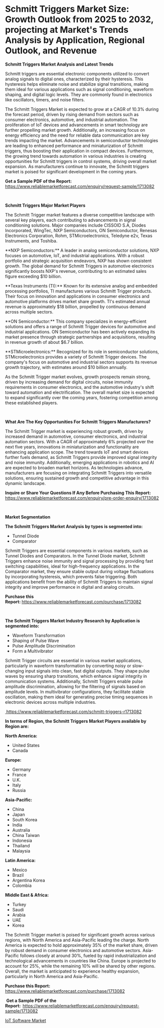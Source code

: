 <p><h1>Schmitt Triggers Market Size: Growth Outlook from 2025 to 2032, projecting at Market's Trends Analysis by Application, Regional Outlook, and Revenue</h1></p><p><strong>Schmitt Triggers Market Analysis and Latest Trends</strong></p>
<p><p>Schmitt triggers are essential electronic components utilized to convert analog signals to digital ones, characterized by their hysteresis. This hysteresis helps eliminate noise and stabilize signal transitions, making them ideal for various applications such as signal conditioning, waveform shaping, and digital logic levels. They are commonly found in electronics like oscillators, timers, and noise filters.</p><p>The Schmitt Triggers Market is expected to grow at a CAGR of 10.3% during the forecast period, driven by rising demand from sectors such as consumer electronics, automotive, and industrial automation. The proliferation of IoT devices and advancements in smart technology are further propelling market growth. Additionally, an increasing focus on energy efficiency and the need for reliable data communication are key trends impacting the market. Advancements in semiconductor technologies are leading to enhanced performance and miniaturization of Schmitt triggers, thus boosting their application in compact devices. Furthermore, the growing trend towards automation in various industries is creating opportunities for Schmitt triggers in control systems, driving overall market expansion. As manufacturers continue to innovate, the Schmitt triggers market is poised for significant development in the coming years.</p></p>
<p><strong>Get a Sample PDF of the Report:&nbsp;</strong> <a href="https://www.reliablemarketforecast.com/enquiry/request-sample/1713082?utm_campaign=1134&utm_medium=2&utm_source=Github&utm_content=ia&utm_term=11012025&utm_id=schmitt-triggers">https://www.reliablemarketforecast.com/enquiry/request-sample/1713082</a></p>
<p>&nbsp;</p>
<p><strong>Schmitt Triggers Major Market Players</strong></p>
<p><p>The Schmitt Trigger market features a diverse competitive landscape with several key players, each contributing to advancements in signal conditioning solutions. Major companies include CISSOID S.A, Diodes Incorporated, WingTec, NXP Semiconductors, ON Semiconductor, Renesas Electronics Corporation, Rohm, STMicroelectronics, Teledyne e2v, Texas Instruments, and Toshiba.</p><p>**NXP Semiconductors:** A leader in analog semiconductor solutions, NXP focuses on automotive, IoT, and industrial applications. With a robust portfolio and strategic acquisition endeavors, NXP has shown consistent growth. The global demand for Schmitt Triggers in automotive electronics significantly boosts NXP's revenue, contributing to an estimated sales figure exceeding $10 billion.</p><p>**Texas Instruments (TI):** Known for its extensive analog and embedded processing portfolios, TI manufactures various Schmitt Trigger products. Their focus on innovation and applications in consumer electronics and automotive platforms drives market share growth. TI's estimated annual revenue is approximately $18 billion, propelled by continuous demand across multiple sectors.</p><p>**ON Semiconductor:** This company specializes in energy-efficient solutions and offers a range of Schmitt Trigger devices for automotive and industrial applications. ON Semiconductor has been actively expanding its market presence through strategic partnerships and acquisitions, resulting in revenue growth of about $6.7 billion.</p><p>**STMicroelectronics:** Recognized for its role in semiconductor solutions, STMicroelectronics provides a variety of Schmitt Trigger devices. The company's focus on automotive and industrial sectors supports its revenue growth trajectory, with estimates around $10 billion annually.</p><p>As the Schmitt Trigger market evolves, growth prospects remain strong, driven by increasing demand for digital circuits, noise immunity requirements in consumer electronics, and the automotive industry's shift toward automation and electrification. The overall market size is expected to expand significantly over the coming years, fostering competition among these established players.</p></p>
<p>&nbsp;</p>
<p><strong>What Are The Key Opportunities For Schmitt Triggers Manufacturers?</strong></p>
<p><p>The Schmitt Trigger market is experiencing robust growth, driven by increased demand in automotive, consumer electronics, and industrial automation sectors. With a CAGR of approximately 6% projected over the next five years, innovations in miniaturization and functionality are enhancing application scope. The trend towards IoT and smart devices further fuels demand, as Schmitt Triggers provide improved signal integrity and noise immunity. Additionally, emerging applications in robotics and AI are expected to broaden market horizons. As technologies advance, manufacturers are focusing on integrating Schmitt Triggers into versatile solutions, ensuring sustained growth and competitive advantage in this dynamic landscape.</p></p>
<p><strong>Inquire or Share Your Questions If Any Before Purchasing This Report:</strong> <a href="https://www.reliablemarketforecast.com/enquiry/pre-order-enquiry/1713082?utm_campaign=1134&utm_medium=2&utm_source=Github&utm_content=ia&utm_term=11012025&utm_id=schmitt-triggers">https://www.reliablemarketforecast.com/enquiry/pre-order-enquiry/1713082</a></p>
<p>&nbsp;</p>
<p><strong>Market Segmentation</strong></p>
<p><strong>The Schmitt Triggers Market Analysis by types is segmented into:</strong></p>
<p><ul><li>Tunnel Diode</li><li>Comparator</li></ul></p>
<p><p>Schmitt Triggers are essential components in various markets, such as Tunnel Diodes and Comparators. In the Tunnel Diode market, Schmitt Triggers enhance noise immunity and signal processing by providing fast switching capabilities, ideal for high-frequency applications. In the Comparator market, they ensure stable output during voltage fluctuations by incorporating hysteresis, which prevents false triggering. Both applications benefit from the ability of Schmitt Triggers to maintain signal integrity and improve performance in digital and analog circuits.</p></p>
<p><strong>Purchase this Report:&nbsp;</strong><a href="https://www.reliablemarketforecast.com/purchase/1713082?utm_campaign=1134&utm_medium=2&utm_source=Github&utm_content=ia&utm_term=11012025&utm_id=schmitt-triggers">https://www.reliablemarketforecast.com/purchase/1713082</a></p>
<p>&nbsp;</p>
<p><strong>The Schmitt Triggers Market Industry Research by Application is segmented into:</strong></p>
<p><ul><li>Waveform Transformation</li><li>Shaping of Pulse Wave</li><li>Pulse Amplitude Discrimination</li><li>Form a Multivibrator</li></ul></p>
<p><p>Schmitt Trigger circuits are essential in various market applications, particularly in waveform transformation by converting noisy or slow-changing input signals into clean, fast digital outputs. They shape pulse waves by ensuring sharp transitions, which enhance signal integrity in communication systems. Additionally, Schmitt Triggers enable pulse amplitude discrimination, allowing for the filtering of signals based on amplitude levels. In multivibrator configurations, they facilitate stable oscillation, making them ideal for generating precise timing sequences in electronic devices across multiple industries.</p></p>
<p><a href="https://www.reliablemarketforecast.com/schmitt-triggers-r1713082?utm_campaign=1134&utm_medium=2&utm_source=Github&utm_content=ia&utm_term=11012025&utm_id=schmitt-triggers">&nbsp;https://www.reliablemarketforecast.com/schmitt-triggers-r1713082</a></p>
<p><strong>In terms of Region, the Schmitt Triggers Market Players available by Region are:</strong></p>
<p>
    <p> <strong> North America: </strong>
        <ul>
            <li>United States</li>
            <li>Canada</li>
        </ul>
        </p> 
    <p> <strong> Europe: </strong>
        <ul>
            <li>Germany</li>
            <li>France</li>
            <li>U.K.</li>
            <li>Italy</li>
            <li>Russia</li>
        </ul>
        </p> 
    <p> <strong> Asia-Pacific: </strong>
        <ul>
            <li>China</li>
            <li>Japan</li>
            <li>South Korea</li>
            <li>India</li>
            <li>Australia</li>
            <li>China Taiwan</li>
            <li>Indonesia</li>
            <li>Thailand</li>
            <li>Malaysia</li>
        </ul>
        </p> 
    <p> <strong> Latin America: </strong>
        <ul>
            <li>Mexico</li>
            <li>Brazil</li>
            <li>Argentina Korea</li>
            <li>Colombia</li>
        </ul>
        </p> 
    <p> <strong> Middle East & Africa: </strong>
        <ul>
            <li>Turkey</li>
            <li>Saudi</li>
            <li>Arabia</li>
            <li>UAE</li>
            <li>Korea</li>
        </ul>
    </p>
    </p>
<p><p>The Schmitt Trigger market is poised for significant growth across various regions, with North America and Asia-Pacific leading the charge. North America is expected to hold approximately 35% of the market share, driven by robust demand in consumer electronics and automotive sectors. Asia-Pacific follows closely at around 30%, fueled by rapid industrialization and technological advancements in countries like China. Europe is projected to account for 25%, while the remaining 10% will be shared by other regions. Overall, the market is anticipated to experience healthy expansion, particularly in North America and Asia-Pacific.</p></p>
<p><strong>Purchase this Report: </strong><a href="https://www.reliablemarketforecast.com/purchase/1713082?utm_campaign=1134&utm_medium=2&utm_source=Github&utm_content=ia&utm_term=11012025&utm_id=schmitt-triggers">https://www.reliablemarketforecast.com/purchase/1713082</a></p>
<p>&nbsp;<strong>Get a Sample PDF of the Report:&nbsp;&nbsp;</strong><a href="https://www.reliablemarketforecast.com/enquiry/request-sample/1713082?utm_campaign=1134&utm_medium=2&utm_source=Github&utm_content=ia&utm_term=11012025&utm_id=schmitt-triggers">https://www.reliablemarketforecast.com/enquiry/request-sample/1713082</a></p>
<p><strong></strong></p>
<p><p><a href="https://github.com/BryceTownsendr/Market-Research-Report-List-7/blob/main/iot-software-market.md?utm_campaign=1134&utm_medium=2&utm_source=Github&utm_content=ia&utm_term=11012025&utm_id=schmitt-triggers">IoT Software Market</a></p></p>